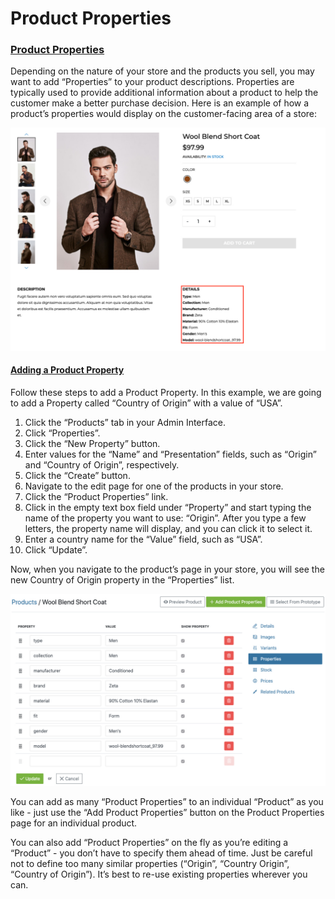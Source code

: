 # Product Properties

### [Product Properties](product-properties.md#product-properties) <a id="product-properties"></a>

Depending on the nature of your store and the products you sell, you may want to add “Properties” to your product descriptions. Properties are typically used to provide additional information about a product to help the customer make a better purchase decision. Here is an example of how a product’s properties would display on the customer-facing area of a store:

![New Product Variant](../.gitbook/assets/image%20%2886%29.png)

#### [Adding a Product Property](product-properties.md#adding-a-product-property) <a id="adding-a-product-property"></a>

Follow these steps to add a Product Property. In this example, we are going to add a Property called “Country of Origin” with a value of “USA”.

1. Click the “Products” tab in your Admin Interface.
2. Click “Properties”.
3. Click the “New Property” button.
4. Enter values for the “Name” and “Presentation” fields, such as “Origin” and “Country of Origin”, respectively.
5. Click the “Create” button.
6. Navigate to the edit page for one of the products in your store.
7. Click the “Product Properties” link.
8. Click in the empty text box field under “Property” and start typing the name of the property you want to use: “Origin”. After you type a few letters, the property name will display, and you can click it to select it.
9. Enter a country name for the “Value” field, such as “USA”.
10. Click “Update”.

Now, when you navigate to the product’s page in your store, you will see the new Country of Origin property in the “Properties” list.

![Properties List](../.gitbook/assets/image%20%2893%29.png)

You can add as many “Product Properties” to an individual “Product” as you like - just use the “Add Product Properties” button on the Product Properties page for an individual product.

You can also add “Product Properties” on the fly as you’re editing a “Product” - you don’t have to specify them ahead of time. Just be careful not to define too many similar properties \(“Origin”, “Country Origin”, “Country of Origin”\). It’s best to re-use existing properties wherever you can.

